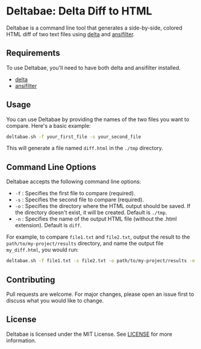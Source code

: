 # Deltabae: Delta Diff to HTML

Deltabae is a command line tool that generates a side-by-side, colored HTML diff of two text files using [delta](https://github.com/dandavison/delta) and [ansifilter](http://www.andre-simon.de/doku/ansifilter/ansifilter.php).

## Requirements

To use Deltabae, you'll need to have both delta and ansifilter installed.

- [delta](https://github.com/dandavison/delta)
- [ansifilter](https://github.com/andre-simon/ansifilter)

## Usage

You can use Deltabae by providing the names of the two files you want to compare. Here's a basic example:

```zsh
deltabae.sh -f your_first_file -s your_second_file
```

This will generate a file named `diff.html` in the `./tmp` directory.

## Command Line Options

Deltabae accepts the following command line options:

- `-f` : Specifies the first file to compare (required).
- `-s` : Specifies the second file to compare (required).
- `-o` : Specifies the directory where the HTML output should be saved. If the directory doesn't exist, it will be created. Default is `./tmp`.
- `-n` : Specifies the name of the output HTML file (without the .html extension). Default is `diff`.

For example, to compare `file1.txt` and `file2.txt`, output the result to the `path/to/my-project/results` directory, and name the output file `my_diff.html`, you would run:

```zsh
deltabae.sh -f file1.txt -s file2.txt -o path/to/my-project/results -n my_diff
```

## Contributing

Pull requests are welcome. For major changes, please open an issue first to discuss what you would like to change.

## License

Deltabae is licensed under the MIT License. See [LICENSE](https://github.com/Harxxki/deltabae/blob/main/LICENSE) for more information.
